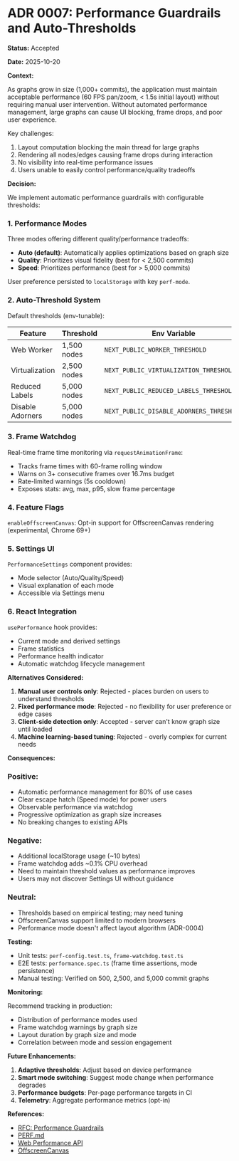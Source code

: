 # ADR 0007: Performance Guardrails and Auto-Thresholds

**Status:** Accepted

**Date:** 2025-10-20

**Context:**

As graphs grow in size (1,000+ commits), the application must maintain acceptable performance (60 FPS pan/zoom, < 1.5s initial layout) without requiring manual user intervention. Without automated performance management, large graphs can cause UI blocking, frame drops, and poor user experience.

Key challenges:
1. Layout computation blocking the main thread for large graphs
2. Rendering all nodes/edges causing frame drops during interaction
3. No visibility into real-time performance issues
4. Users unable to easily control performance/quality tradeoffs

**Decision:**

We implement automatic performance guardrails with configurable thresholds:

### 1. Performance Modes

Three modes offering different quality/performance tradeoffs:

- **Auto (default)**: Automatically applies optimizations based on graph size
- **Quality**: Prioritizes visual fidelity (best for < 2,500 commits)
- **Speed**: Prioritizes performance (best for > 5,000 commits)

User preference persisted to `localStorage` with key `perf-mode`.

### 2. Auto-Threshold System

Default thresholds (env-tunable):

| Feature | Threshold | Env Variable |
|---------|-----------|--------------|
| Web Worker | 1,500 nodes | `NEXT_PUBLIC_WORKER_THRESHOLD` |
| Virtualization | 2,500 nodes | `NEXT_PUBLIC_VIRTUALIZATION_THRESHOLD` |
| Reduced Labels | 5,000 nodes | `NEXT_PUBLIC_REDUCED_LABELS_THRESHOLD` |
| Disable Adorners | 5,000 nodes | `NEXT_PUBLIC_DISABLE_ADORNERS_THRESHOLD` |

### 3. Frame Watchdog

Real-time frame time monitoring via `requestAnimationFrame`:
- Tracks frame times with 60-frame rolling window
- Warns on 3+ consecutive frames over 16.7ms budget
- Rate-limited warnings (5s cooldown)
- Exposes stats: avg, max, p95, slow frame percentage

### 4. Feature Flags

`enableOffscreenCanvas`: Opt-in support for OffscreenCanvas rendering (experimental, Chrome 69+)

### 5. Settings UI

`PerformanceSettings` component provides:
- Mode selector (Auto/Quality/Speed)
- Visual explanation of each mode
- Accessible via Settings menu

### 6. React Integration

`usePerformance` hook provides:
- Current mode and derived settings
- Frame statistics
- Performance health indicator
- Automatic watchdog lifecycle management

**Alternatives Considered:**

1. **Manual user controls only**: Rejected - places burden on users to understand thresholds
2. **Fixed performance mode**: Rejected - no flexibility for user preference or edge cases
3. **Client-side detection only**: Accepted - server can't know graph size until loaded
4. **Machine learning-based tuning**: Rejected - overly complex for current needs

**Consequences:**

### Positive:
- Automatic performance management for 80% of use cases
- Clear escape hatch (Speed mode) for power users
- Observable performance via watchdog
- Progressive optimization as graph size increases
- No breaking changes to existing APIs

### Negative:
- Additional localStorage usage (~10 bytes)
- Frame watchdog adds ~0.1% CPU overhead
- Need to maintain threshold values as performance improves
- Users may not discover Settings UI without guidance

### Neutral:
- Thresholds based on empirical testing; may need tuning
- OffscreenCanvas support limited to modern browsers
- Performance mode doesn't affect layout algorithm (ADR-0004)

**Testing:**

- Unit tests: `perf-config.test.ts`, `frame-watchdog.test.ts`
- E2E tests: `performance.spec.ts` (frame time assertions, mode persistence)
- Manual testing: Verified on 500, 2,500, and 5,000 commit graphs

**Monitoring:**

Recommend tracking in production:
- Distribution of performance modes used
- Frame watchdog warnings by graph size
- Layout duration by graph size and mode
- Correlation between mode and session engagement

**Future Enhancements:**

1. **Adaptive thresholds**: Adjust based on device performance
2. **Smart mode switching**: Suggest mode change when performance degrades
3. **Performance budgets**: Per-page performance targets in CI
4. **Telemetry**: Aggregate performance metrics (opt-in)

**References:**

- [RFC: Performance Guardrails](https://github.com/itsnothuy/gitVisualizer/issues/XXX)
- [PERF.md](../PERF.md)
- [Web Performance API](https://developer.mozilla.org/en-US/docs/Web/API/Performance_API)
- [OffscreenCanvas](https://developer.mozilla.org/en-US/docs/Web/API/OffscreenCanvas)

